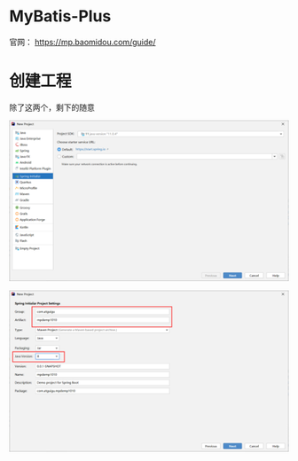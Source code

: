 # MyBatis-Plus

官网： https://mp.baomidou.com/guide/

# 创建工程

除了这两个，剩下的随意

![image-20210326154938010](image/image-20210326154938010.png)

![image-20210326155101226](image/image-20210326155101226.png)







